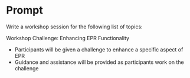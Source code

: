 # Prompt

Write a workshop session for the following list of topics:

Workshop Challenge: Enhancing EPR Functionality

- Participants will be given a challenge to enhance a specific aspect of EPR
- Guidance and assistance will be provided as participants work on the challenge
